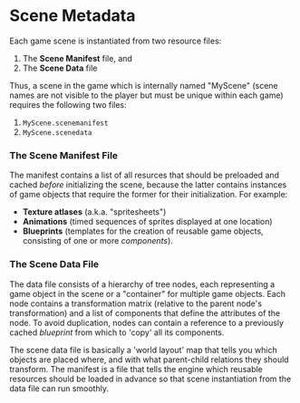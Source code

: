 #  Scene Metadata

Each game scene is instantiated from two resource files:

   1. The **Scene Manifest** file, and
   2. The **Scene Data** file

Thus, a scene in the game which is internally named "MyScene" (scene  names are not visible to the player
but must be unique within each game) requires the following two files:

   1. `MyScene.scenemanifest`
   2. `MyScene.scenedata`
  
  
### The Scene Manifest File
  
  The manifest contains a list of all resurces that should be preloaded and cached _before_ initializing the scene,
  because the latter contains instances of game objects that require the former for their initialization. For example:
  
  - **Texture atlases** (a.k.a. "spritesheets")
  - **Animations** (timed sequences of sprites displayed at one location)
  - **Blueprints** (templates for the creation of reusable game objects, consisting of one or more _components_).

### The Scene Data File

The data file consists of a hierarchy of tree nodes, each representing a game object in the scene or a "container"
for multiple game objects. Each node contains a transformation matrix (relative to the parent node's transformation)
and a list of components that define the attributes of the node. To avoid duplication, nodes can contain a reference to
a previously cached _blueprint_ from which to 'copy' all its components.

The scene data file is basically a 'world layout' map that tells you which objects are placed where, and with what
parent-child relations they should transform. The manifest is a file that tells the engine which reusable resources
should be loaded in advance so that scene instantiation from the data file can run smoothly.
